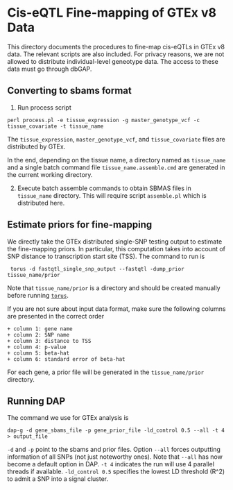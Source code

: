 # Cis-eQTL Fine-mapping of GTEx v8 Data

This directory documents the procedures to fine-map cis-eQTLs in GTEx v8 data. The relevant scripts are also included. For privacy reasons, we are not allowed to distribute individual-level geneotype data. The access to these data must go through dbGAP. 


## Converting to sbams format

1. Run process script
```
perl process.pl -e tissue_expression -g master_genotype_vcf -c tissue_covariate -t tissue_name
```
The ``tissue_expression``, ``master_genotype_vcf``, and ``tissue_covariate`` files are distributed by GTEx. 

In the end, depending on the tissue name, a directory named as ``tissue_name`` and a single batch command file ``tissue_name.assemble.cmd`` are  generated in the current working directory. 

2. Execute batch assemble commands to obtain SBMAS files in ``tissue_name`` directory. This will require script ``assemble.pl`` which is distributed here. 


## Estimate priors for fine-mapping

We directly take the GTEx distributed single-SNP testing output to estimate the fine-mapping priors. In particular, this computation takes into account of SNP distance to transcription start site (TSS). The command to run is
```
 torus -d fastqtl_single_snp_output --fastqtl -dump_prior tissue_name/prior
```
Note that ``tissue_name/prior`` is a directory and should be created manually before running [``torus``](https://github.com/xqwen/torus/). 

If you are not sure about input data format, make sure the following columns are presented in the correct order

    + column 1: gene name
    + column 2: SNP name
    + column 3: distance to TSS
    + column 4: p-value
    + column 5: beta-hat
    + column 6: standard error of beta-hat


For each gene, a prior file will be generated in the ``tissue_name/prior`` directory.


## Running DAP

The command we use for GTEx analysis is 
```
dap-g -d gene_sbams_file -p gene_prior_file -ld_control 0.5 --all -t 4 > output_file
```


``-d`` and ``-p`` point to the sbams and prior files. Option ``--all`` forces outputting information of all SNPs (not just noteworthy ones).  Note that ``--all`` has  now become a default option in DAP. ``-t 4`` indicates the run will use 4 parallel threads if available. ``-ld_control 0.5`` specifies the lowest LD threshold (R^2) to admit a SNP into a signal cluster. 











